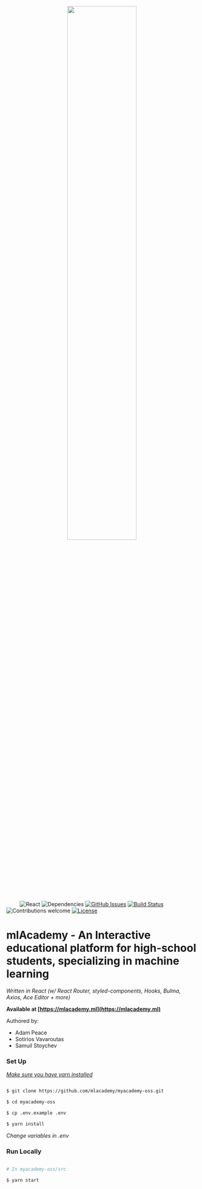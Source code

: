 <p align="center"><img width=60% src="https://mlacademy.blob.core.windows.net/assets/text_black_large.png"></p>

&nbsp;&nbsp;&nbsp;&nbsp;&nbsp;&nbsp;&nbsp;&nbsp;
![React](https://img.shields.io/badge/React-16.8.4-61DAFB.svg)
![Dependencies](https://img.shields.io/badge/dependencies-up%20to%20date-brightgreen.svg)
[![GitHub Issues](https://img.shields.io/github/issues/mlacademy/frontend.svg)](https://github.com/mlacademy/frontend/issues)
[![Build Status](https://dev.azure.com/mlacademy/mlacademy/_apis/build/status/mlAcademy.frontend?branchName=production)](https://dev.azure.com/mlacademy/mlacademy/_build/latest?definitionId=1&branchName=production)
![Contributions welcome](https://img.shields.io/badge/contributions-welcome-orange.svg)
[![License](https://img.shields.io/badge/license-GPL-green.svg)](https://www.gnu.org/licenses/gpl.html)

# mlAcademy - An Interactive educational platform for high-school students, specializing in machine learning

_Written in React (w/ React Router, styled-components, Hooks, Bulma, Axios, Ace Editor + more)_

**Available at [https://mlacademy.ml](https://mlacademy.ml)**

Authored by:

- Adam Peace
- Sotirios Vavaroutas
- Samuil Stoychev

### Set Up

[_Make sure you have yarn installed_](https://yarnpkg.com/lang/en/docs/install/)

```bash

$ git clone https://github.com/mlacademy/myacademy-oss.git

$ cd myacademy-oss

$ cp .env.example .env

$ yarn install

```

_Change variables in .env_

### Run Locally

```bash

# In myacademy-oss/src

$ yarn start

```
